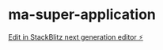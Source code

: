 # ma-super-application

[Edit in StackBlitz next generation editor ⚡️](https://stackblitz.com/~/github.com/Jeandevweb/ma-super-application)